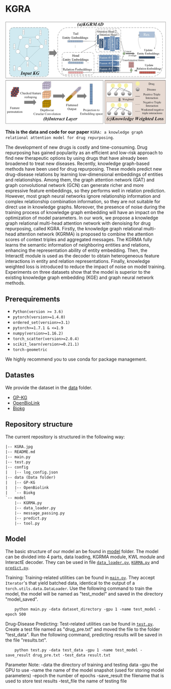 # KGRA

![ ](KGRA.jpg)

**This is the data and code for our paper** `KGRA: a knowledge graph relational attention model for drug repurposing`.

The development of new drugs is costly and time-consuming. Drug repurposing has gained popularity as an efficient and low-risk approach to find new therapeutic options by using drugs that have already been broadened to treat new diseases. Recently, knowledge graph-based methods have been used for drug repurposing. These models predict new drug-disease relations by learning low-dimensional embeddings of entities and relationships. Among them, the graph attention network (GAT) and graph convolutional network (GCN) can generate richer and more expressive feature embeddings, so they performs well in relation prediction. However, most graph neural networks ignore relationship information and complex relationship combination information, so they are not suitable for direct use in knowledge graphs. Moreover, the presence of noise during the training process of knowledge graph embedding will have an impact on the optimization of model parameters. In our work, we propose a knowledge graph relational multi-head attention network with denoising for drug repurposing, called KGRA. Firstly, the knowledge graph relational multi-head attention network (KGRMA) is proposed to combine the attention scores of context triples and aggregated messages. The KGRMA fully learns the semantic information of neighboring entities and relations, enhancing the representation ability of entity embedding. Then, the InteractE module is used as the decoder to obtain heterogeneous feature interactions in entity and relation representations. Finally, knowledge weighted loss is introduced to reduce the impact of noise on model training. Experiments on three datasets show that the model is superior to the existing knowledge graph embedding (KGE) and graph neural network methods.

## Prerequirements
* `Python(version >= 3.6)`
* `pytorch(version>=1.4.0)`
*  `ordered_set(version>=3.1)`
* `pytorch>=1.7.1 & <=1.9`
* `numpy(version>=1.16.2)`
* `torch_scatter(version>=2.0.4)`
* `scikit_learn(version>=0.21.1)`
* `torch-geometric`
  
We highly recommend you to use conda for package management.

## Datastes

We provide the dataset in the [data](data/) folder.

- [GP-KG](data/GP-KG/)
- [OpenBioLink](data/OpenBioLink/)
- [Biokg](data/Biokg/)

## Repository structure

The current repository is structured in the following way:
```
|-- KGRA.jpg
|-- README.md
|-- main.py
|-- test.py
|-- config
|   |-- log_config.json
|-- data (Data folder)
|   |-- GP-KG
|   |-- OpenBiolink
|   `-- Biokg
`-- model
    |-- KGRMA.py
    |-- data_loader.py
    |-- message_passing.py
    |-- predict.py
    |-- tool.py
```

## Model

The basic structure of our model an be found in [model](model/) folder.
The model can be divided into 4 parts, data loading, KGRMA module, KWL module and InteractE decoder. They can be used in file [`data_loader.py`](model/data_loader.py), [`KGRMA.py`](model/KGRMA.py) and [`predict.py`](model/predict.py).

Training:
Training-related utilities can be found in [`main.py`](main.py). They accept `Iterator`'s that yield batched data,
identical to the output of a `torch.utils.data.DataLoader`. Use the following command to train the model, the model will be named as "test_model" and saved in the directory "model_saved".
```
    python main.py -data dataset_directory -gpu 1 -name test_model -epoch 500
```

Drug-Disease Predicting:
Test-related utilities can be found in [`test.py`](test.py). Create a test file named as "drug_pre.txt" and moved the file to the folder "test_data". Run the following command, predicting results will be saved in the file "results.txt".
```
    python test.py -data test_data -gpu 1 -name test_model -save_result drug_pre.txt -test_data result.txt
```

Parameter Note:
-data the directory of training and testing data
-gpu the GPU to use
-name the name of the model snapshot (used for storing model parameters)
-epoch the number of epochs
-save_result the filename that is used to store test results
-test_file the name of testing file


